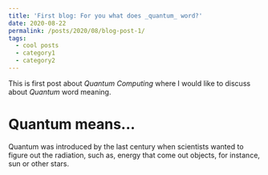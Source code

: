```yaml
---
title: 'First blog: For you what does _quantum_ word?'
date: 2020-08-22
permalink: /posts/2020/08/blog-post-1/
tags:
  - cool posts
  - category1
  - category2
---
```


This is first post about *Quantum Computing* where I would like 
to discuss about _Quantum_ word meaning. 


Quantum means...
======

Quantum was introduced by the last century when scientists wanted to figure out the radiation, such as, energy that come out objects, for instance, sun or other stars.





<!--
Headings are cool
======

You can have many headings
======

Aren't headings cool?
------
-->
